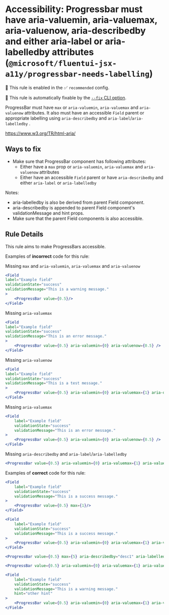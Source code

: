 # Accessibility: Progressbar must have aria-valuemin, aria-valuemax, aria-valuenow, aria-describedby and either aria-label or aria-labelledby attributes (`@microsoft/fluentui-jsx-a11y/progressbar-needs-labelling`)

💼 This rule is enabled in the ✅ `recommended` config.

🔧 This rule is automatically fixable by the [`--fix` CLI option](https://eslint.org/docs/latest/user-guide/command-line-interface#--fix).

<!-- end auto-generated rule header -->

ProgressBar must have `max` or `aria-valuemin`, `aria-valuemax` and `aria-valuenow` attributes. It also must have an accessible `Field` parent or appropriate labelling using `aria-describedby` and `aria-label`/`aria-labelledby` .

<https://www.w3.org/TR/html-aria/>

## Ways to fix

-   Make sure that ProgressBar component has following attributes:
    -   Either have a `max` prop or `aria-valuemin`, `aria-valuemax` and `aria-valuenow` attributes
    -   Either have an accessible `Field` parent or have `aria-describedby` and either `aria-label` or `aria-labelledby`

Notes:
- aria-labelledby is also be derived from parent Field component.
- aria-describedby is appended to parent Field component's validationMessage and hint props.
- Make sure that the parent Field components is also accessible.

## Rule Details

This rule aims to make ProgressBars accessible.

Examples of **incorrect** code for this rule:

Missing `max` and `aria-valuemin`, `aria-valuemax` and `aria-valuenow`
```jsx
<Field
label="Example field"
validationState="success"
validationMessage="This is a warning message."
> 
    <ProgressBar value={0.5}/>
</Field>
```

Missing `aria-valuemax`
```jsx
<Field
label="Example field"
validationState="success"
validationMessage="This is an error message."
> 
    <ProgressBar value={0.5} aria-valuemin={0} aria-valuenow={0.5} />
</Field>
```

Missing `aria-valuenow`
```jsx
<Field
label="Example field"
validationState="success"
validationMessage="This is a test message."
> 
    <ProgressBar value={0.5} aria-valuemin={0} aria-valuemax={1} aria-describedby="desc1" />
</Field>
```

Missing `aria-valuemax`
```jsx
<Field
    label="Example field"
    validationState="success"
    validationMessage="This is an error message."
> 
    <ProgressBar value={0.5} aria-valuemin={0} aria-valuenow={0.5} />
</Field>
```

Missing `aria-describedby` and `aria-label`/`aria-labelledby`
```jsx
<ProgressBar value={0.5} aria-valuemin={0} aria-valuemax={1} aria-valuenow={0.5} />
```

Examples of **correct** code for this rule:

```jsx
<Field
    label="Example field"
    validationState="success"
    validationMessage="This is a success message."
>
    <ProgressBar value={0.5} max={1}/>
</Field>`
```

```jsx
<Field
    label="Example field"
    validationState="success"
    validationMessage="This is a success message."
>
    <ProgressBar value={0.5} aria-valuemin={0} aria-valuemax={1} aria-valuenow={0.5}/>
</Field>
```

```jsx
<ProgressBar value={0.5} max={5} aria-describedby="desc1" aria-labelledby="color"/>
```

```jsx
<ProgressBar value={0.5} aria-valuemin={0} aria-valuemax={1} aria-valuenow={0.5} aria-describedby="desc1" aria-labelledby="color"/>
```

```jsx
<Field
    label="Example field"
    validationState="success"
    validationMessage="This is a warning message."
    hint="other hint"
>
    <ProgressBar value={0.5} aria-valuemin={0} aria-valuemax={1} aria-valuenow={0.5}/>
</Field>
```
